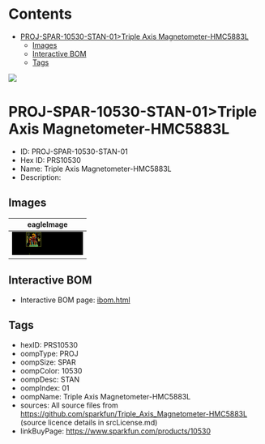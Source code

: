 



Contents
========

* [PROJ-SPAR-10530-STAN-01>Triple Axis Magnetometer-HMC5883L](#proj-spar-10530-stan-01triple-axis-magnetometer-hmc5883l)
	* [Images](#images)
	* [Interactive BOM](#interactive-bom)
	* [Tags](#tags)
  
![][im]
# PROJ-SPAR-10530-STAN-01>Triple Axis Magnetometer-HMC5883L

- ID: PROJ-SPAR-10530-STAN-01
- Hex ID: PRS10530
- Name: Triple Axis Magnetometer-HMC5883L
- Description: 

## Images
  
  

|eagleImage|
| :---: |
|[![eagleImage](eagleImage_140.png)](eagleImage_600.png)|

## Interactive BOM

- Interactive BOM page: [ibom.html](kicad/bom/ibom.html)

## Tags

- hexID: PRS10530
- oompType: PROJ
- oompSize: SPAR
- oompColor: 10530
- oompDesc: STAN
- oompIndex: 01
- oompName: Triple Axis Magnetometer-HMC5883L
- sources: All source files from https://github.com/sparkfun/Triple_Axis_Magnetometer-HMC5883L (source licence details in srcLicense.md)
- linkBuyPage: https://www.sparkfun.com/products/10530



[im]: eagleImage_450.png
